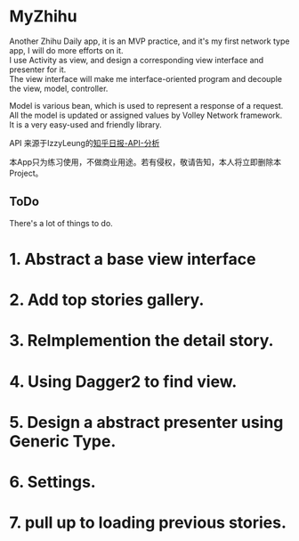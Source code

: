 # MyZhihu
Another Zhihu Daily app, it is an MVP practice, and it's my first network type app, 
I will do more efforts on it.    
I use Activity as view, and design a corresponding view interface and presenter for it.  
The view interface will make me interface-oriented program and decouple the view, model, controller.  

Model is various bean, which is used to represent a response of a request.  
All the model is updated or assigned values by Volley Network framework.  
It is a very easy-used and friendly library.  

API 来源于IzzyLeung的[知乎日报-API-分析](https://github.com/izzyleung/ZhihuDailyPurify/wiki/%E7%9F%A5%E4%B9%8E%E6%97%A5%E6%8A%A5-API-%E5%88%86%E6%9E%90)

本App只为练习使用，不做商业用途。若有侵权，敬请告知，本人将立即删除本Project。

## ToDo
There's a lot of things to do.
# 1. Abstract a base view interface

# 2. Add top stories gallery.

# 3. ReImplemention the detail story.

# 4. Using Dagger2 to find view.

# 5. Design a abstract presenter using Generic Type.

# 6. Settings.

# 7. pull up to loading previous stories.


